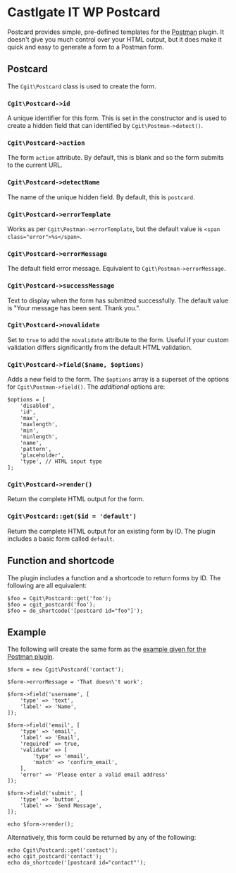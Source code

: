# Castlgate IT WP Postcard #

Postcard provides simple, pre-defined templates for the [Postman](http://github.com/castlegateit/cgit-wp-postman) plugin. It doesn't give you much control over your HTML output, but it does make it quick and easy to generate a form to a Postman form.

## Postcard ##

The `Cgit\Postcard` class is used to create the form.

### `Cgit\Postcard->id` ###

A unique identifier for this form. This is set in the constructor and is used to create a hidden field that can identified by `Cgit\Postman->detect()`.

### `Cgit\Postcard->action` ###

The form `action` attribute. By default, this is blank and so the form submits to the current URL.

### `Cgit\Postcard->detectName` ###

The name of the unique hidden field. By default, this is `postcard`.

### `Cgit\Postcard->errorTemplate` ###

Works as per `Cgit\Postman->errorTemplate`, but the default value is `<span class="error">%s</span>`.

### `Cgit\Postcard->errorMessage` ###

The default field error message. Equivalent to `Cgit\Postman->errorMessage`.

### `Cgit\Postcard->successMessage` ###

Text to display when the form has submitted successfully. The default value is "Your message has been sent. Thank you.".

### `Cgit\Postcard->novalidate` ###

Set to `true` to add the `novalidate` attribute to the form. Useful if your custom validation differs significantly from the default HTML validation.

### `Cgit\Postcard->field($name, $options)` ###

Adds a new field to the form. The `$options` array is a superset of the options for `Cgit\Postman->field()`. The _additional_ options are:

    $options = [
        'disabled',
        'id',
        'max',
        'maxlength',
        'min',
        'minlength',
        'name',
        'pattern',
        'placeholder',
        'type', // HTML input type
    ];

### `Cgit\Postcard->render()` ###

Return the complete HTML output for the form.

### `Cgit\Postcard::get($id = 'default')` ###

Return the complete HTML output for an existing form by ID. The plugin includes a basic form called `default`.

## Function and shortcode ##

The plugin includes a function and a shortcode to return forms by ID. The following are all equivalent:

    $foo = Cgit\Postcard::get('foo');
    $foo = cgit_postcard('foo');
    $foo = do_shortcode('[postcard id="foo"]');

## Example ##

The following will create the same form as the [example given for the Postman plugin](http://github.com/castlegateit/cgit-wp-postman).

    $form = new Cgit\Postcard('contact');

    $form->errorMessage = 'That doesn\'t work';

    $form->field('username', [
        'type' => 'text',
        'label' => 'Name',
    ]);

    $form->field('email', [
        'type' => 'email',
        'label' => 'Email',
        'required' => true,
        'validate' => [
            'type' => 'email',
            'match' => 'confirm_email',
        ],
        'error' => 'Please enter a valid email address'
    ]);

    $form->field('submit', [
        'type' => 'button',
        'label' => 'Send Message',
    ]);

    echo $form->render();

Alternatively, this form could be returned by any of the following:

    echo Cgit\Postcard::get('contact');
    echo cgit_postcard('contact');
    echo do_shortcode('[postcard id="contact"');

